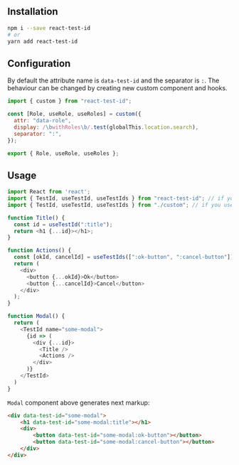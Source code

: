 ## Installation

```bash
npm i --save react-test-id
# or
yarn add react-test-id
```

## Configuration

By default the attribute name is `data-test-id` and the separator is `:`. The behaviour can be changed by creating new custom component and hooks.

```javascript
import { custom } from "react-test-id";

const [Role, useRole, useRoles] = custom({
  attr: "data-role",
  display: /\bwithRoles\b/.test(globalThis.location.search),
  separator: ":",
});

export { Role, useRole, useRoles };
``` 

## Usage

```javascript
import React from 'react';
import { TestId, useTestId, useTestIds } from "react-test-id"; // if you use predefined configuration
import { TestId, useTestId, useTestIds } from "./custom"; // if you use your own configuration

function Title() {
  const id = useTestId(":title");
  return <h1 {...id}></h1>;
}

function Actions() {
  const [okId, cancelId] = useTestIds([":ok-button", ":cancel-button"]);
  return (
    <div>
      <button {...okId}>Ok</button>
      <button {...cancelId}>Cancel</button>
    </div>
  );
}

function Modal() {
  return (
    <TestId name="some-modal">
      {id => (
        <div {...id}>
          <Title />
          <Actions />
        </div>
      )}
    </TestId>
  )
}
```

`Modal` component above generates next markup:
```HTML
<div data-test-id="some-modal">
    <h1 data-test-id="some-modal:title"></h1>
    <div>
        <button data-test-id="some-modal:ok-button"></button>
        <button data-test-id="some-modal:cancel-button"></button>
    </div>
</div>
```
